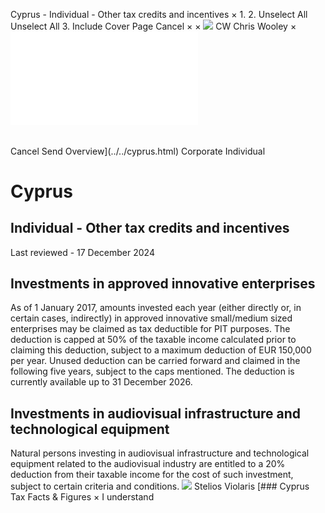 Cyprus - Individual - Other tax credits and incentives
×
1.
2.
Unselect All
Unselect All
3.
Include Cover Page
Cancel
×
×
![](../../-/media/world-wide-tax-summaries/attachments/global---chris-wooley.ashx%3Frev=ac5e5f3223b34096b1afc2a6009c7320&revision=ac5e5f32-23b3-4096-b1af-c2a6009c7320&hash=859B7ADC84DC2CBEC9760E9E6EE7DE6D0A8BFCDF)
CW
Chris Wooley
×
![](other-tax-credits-and-incentives.html)
######
Cancel
Send
Overview](../../cyprus.html)
Corporate
Individual
# Cyprus
## Individual - Other tax credits and incentives
Last reviewed - 17 December 2024
## Investments in approved innovative enterprises
As of 1 January 2017, amounts invested each year (either directly or, in certain cases, indirectly) in approved innovative small/medium sized enterprises may be claimed as tax deductible for PIT purposes. The deduction is capped at 50% of the taxable income calculated prior to claiming this deduction, subject to a maximum deduction of EUR 150,000 per year. Unused deduction can be carried forward and claimed in the following five years, subject to the caps mentioned.
The deduction is currently available up to 31 December 2026.
## Investments in audiovisual infrastructure and technological equipment
Natural persons investing in audiovisual infrastructure and technological equipment related to the audiovisual industry are entitled to a 20% deduction from their taxable income for the cost of such investment, subject to certain criteria and conditions.
![](../../-/media/world-wide-tax-summaries/attachments/cyprus---stelios_violaris.ashx%3Frev=061a2a1e254e4d29a712e433dc3e024a&revision=061a2a1e-254e-4d29-a712-e433dc3e024a&hash=7CCF2CE6C6919A9E55BC3B25479D45FF2C508357)
Stelios Violaris
[### Cyprus Tax Facts & Figures
×
I understand